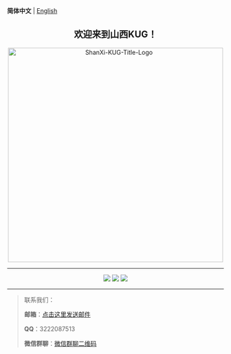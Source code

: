 **简体中文** | [English](./README.en.md)

<h2 stype="font-weight: 700; text-align: center;" align="center">欢迎来到山西KUG！</h2>

<p align="center">
  <img src="https://github.com/user-attachments/assets/d651ddbd-5bd4-49c5-b9dd-3821b46959b4" align="middle" width="500" alt="ShanXi-KUG-Title-Logo">
<p>

--------

<p align="center">
  <a href="https://github.com/ShanXi-KUG/shanxi-kug.github.io/graphs/contributors"><img src="https://img.shields.io/github/contributors/ShanXi-KUG/shanxi-kug.github.io?color=9ea"></a>
  <a href="https://github.com/ShanXi-KUG/shanxi-kug.github.io/commits"><img src="https://img.shields.io/github/commit-activity/m/ShanXi-KUG/shanxi-kug.github.io?color=3af"></a>
  <a href="https://github.com/ShanXi-KUG/shanxi-kug.github.io/issues"><img src="https://img.shields.io/github/issues/ShanXi-KUG/shanxi-kug.github.io?color=9cc"></a>
</p>

--------

> 联系我们：
>
> **邮箱**：[点击这里发送邮件](mailto:chengkelfan@qq.com)
> 
> **QQ**：3222087513
>
> **微信群聊**：[微信群聊二维码](#)
